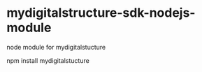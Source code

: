 mydigitalstructure-sdk-nodejs-module
====================================

node module for mydigitalstucture

npm install mydigitalstucture
